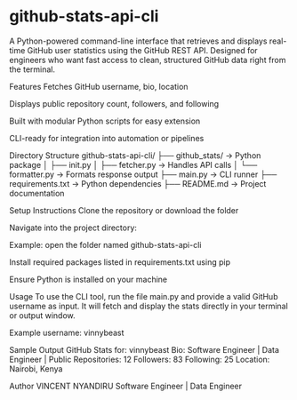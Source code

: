# github-stats-api-cli
A Python-powered command-line interface that retrieves and displays real-time GitHub user statistics using the GitHub REST API. Designed for engineers who want fast access to clean, structured GitHub data right from the terminal.

Features
Fetches GitHub username, bio, location

Displays public repository count, followers, and following

Built with modular Python scripts for easy extension

CLI-ready for integration into automation or pipelines

Directory Structure
github-stats-api-cli/
├── github_stats/ → Python package
│ ├── init.py
│ ├── fetcher.py → Handles API calls
│ └── formatter.py → Formats response output
├── main.py → CLI runner
├── requirements.txt → Python dependencies
├── README.md → Project documentation

Setup Instructions
Clone the repository or download the folder

Navigate into the project directory:

Example: open the folder named github-stats-api-cli

Install required packages listed in requirements.txt using pip

Ensure Python is installed on your machine

Usage
To use the CLI tool, run the file main.py and provide a valid GitHub username as input.
It will fetch and display the stats directly in your terminal or output window.

Example username: vinnybeast

Sample Output
GitHub Stats for: vinnybeast
Bio: Software Engineer | Data Engineer | 
Public Repositories: 12
Followers: 83
Following: 25
Location: Nairobi, Kenya

Author
VINCENT NYANDIRU
Software Engineer | Data Engineer
